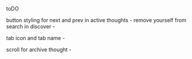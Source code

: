 toDO

button styling for next and prev in active thoughts -
remove yourself from search in discover -

tab icon and tab name -

scroll for archive thought -